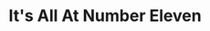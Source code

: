 ---
title: "It's All At Number Eleven"
url: /colchester/its-all-at-number-eleven/
shop: Kleidung
---